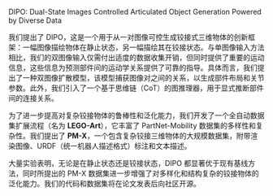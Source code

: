 DIPO: Dual-State Images Controlled Articulated Object Generation Powered by Diverse Data

我们提出了 DIPO，这是一个用于从一对图像可控生成铰接式三维物体的创新框架：一幅图像描绘物体在静止状态，另一幅描绘其在铰接状态。与单图像输入方法相比，我们的双图像输入仅需付出适度的数据收集开销，但同时提供了重要的运动信息，这些信息为预测部件间的运动学关系提供了可靠的指导。具体而言，我们提出了一种双图像扩散模型，该模型捕获图像对之间的关系，以生成部件布局和关节参数。此外，我们引入了一个基于思维链（CoT）的图推理器，用于显式推断部件间的连接关系。   

为了进一步提高对复杂铰接物体的鲁棒性和泛化能力，我们开发了一个全自动数据集扩展流程（名为 **LEGO-Art**），它丰富了 PartNet-Mobility 数据集的多样性和复杂性。我们提出了 **PM-X**，一个包含复杂铰接三维物体的大规模数据集，附带渲染图像、URDF（统一机器人描述格式）标注和文本描述。   

大量实验表明，无论是在静止状态还是铰接状态，DIPO 都显著优于现有基线方法，同时所提出的 PM-X 数据集进一步增强了对多样化和结构复杂的铰接物体的泛化能力。我们的代码和数据集将在论文发表后向社区开源。   